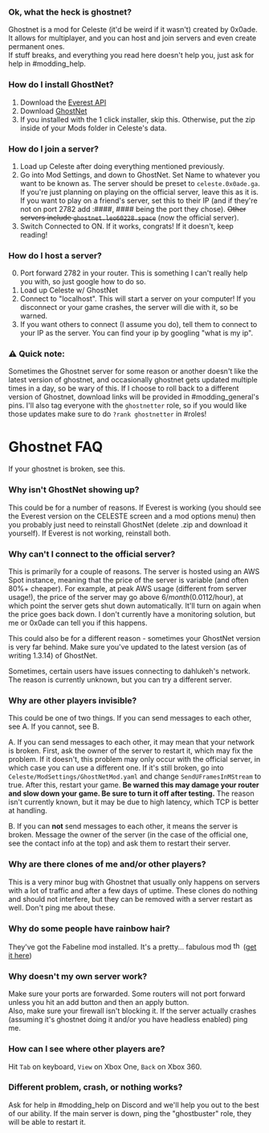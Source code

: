 ### Ok, what the heck is ghostnet?
Ghostnet is a mod for Celeste (it'd be weird if it wasn't) created by 0x0ade. It allows for multiplayer, and you can host and join servers and even create permanent ones.  
If stuff breaks, and everything you read here doesn't help you, just ask for help in #modding_help.

### How do I install GhostNet?
1. Download the [Everest API](https://everestapi.github.io/)  
2. Download [GhostNet](https://gamebanana.com/gamefiles/6801)  
3. If you installed with the 1 click installer, skip this. Otherwise, put the zip inside of your Mods folder in Celeste's data.  

### How do I join a server?
1. Load up Celeste after doing everything mentioned previously.
2. Go into Mod Settings,  and down to GhostNet. Set Name to whatever you want to be known as. The server should be preset to `celeste.0x0ade.ga`. If you're just planning on playing on the official server, leave this as it is. If you want to play on a friend's server, set this to their IP (and if they're not on port 2782 add :####, #### being the port they chose). ~~Other servers include `ghostnet.leo60228.space`~~ (now the official server).
3. Switch Connected to ON. If it works, congrats! If it doesn't, keep reading!

### How do I host a server?
0. Port forward 2782 in your router. This is something I can't really help you with, so just google how to do so.
1. Load up Celeste w/ GhostNet
2. Connect to "localhost". This will start a server on your computer! If you disconnect or your game crashes, the server will die with it, so be warned.
3. If you want others to connect (I assume you do), tell them to connect to your IP as the server. You can find your ip by googling "what is my ip".

### ⚠ Quick note:
Sometimes the Ghostnet server for some reason or another doesn't like the latest version of ghostnet, and occasionally ghostnet gets updated multiple times in a day, so be wary of this. If I choose to roll back to a different version of Ghostnet, download links will be provided in #modding_general's pins. I'll also tag everyone with the `ghostnetter` role, so if you would like those updates make sure to do `?rank ghostnetter` in #roles!

# Ghostnet FAQ 
If your ghostnet is broken, see this.

### Why isn't GhostNet showing up?
This could be for a number of reasons. If Everest is working (you should see the Everest version on the CELESTE screen and a mod options menu) then you probably just need to reinstall GhostNet (delete .zip and download it yourself). If Everest is not working, reinstall both.

### Why can't I connect to the official server?
This is primarily for a couple of reasons. The server is hosted using an AWS Spot instance, meaning that the price of the server is variable (and often 80%+ cheaper). For example, at peak AWS usage (different from server usage!), the price of the server may go above $6/month ($0.0112/hour), at which point the server gets shut down automatically. It'll turn on again when the price goes back down. I don't currently have a monitoring solution, but me or 0x0ade can tell you if this happens.

This could also be for a different reason - sometimes your GhostNet version is very far behind. Make sure you've updated to the latest version (as of writing 1.3.14) of GhostNet. 

Sometimes, certain users have issues connecting to dahlukeh's network. The reason is currently unknown, but you can try a different server.

### Why are other players invisible?
This could be one of two things. If you can send messages to each other, see A. If you cannot, see B.

A. If you can send messages to each other, it may mean that your network is broken. First, ask the owner of the server to restart it, which may fix the problem. If it doesn't, this problem may only occur with the official server, in which case you can use a different one. If it's still broken, go into `Celeste/ModSettings/GhostNetMod.yaml` and change `SendUFramesInMStream` to true. After this, restart your game. **Be warned this may damage your router and slow down your game. Be sure to turn it off after testing.** The reason isn't currently known, but it may be due to high latency, which TCP is better at handling.

B. If you can **not** send messages to each other, it means the server is broken. Message the owner of the server (in the case of the official one, see the contact info at the top) and ask them to restart their server.

### Why are there clones of me and/or other players?
This is a very minor bug with Ghostnet that usually only happens on servers with a lot of traffic and after a few days of uptime. These clones do nothing and should not interfere, but they can be removed with a server restart as well. Don't ping me about these.

### Why do some people have rainbow hair?
They've got the Fabeline mod installed. It's a pretty... fabulous mod <img alt="thonkerguns" src="https://cdn.discordapp.com/emojis/370633336202330112.png?v=1" height="16"> ([get it here](https://gamebanana.com/skins/163152))

### Why doesn't my own server work?
Make sure your ports are forwarded. Some routers will not port forward unless you hit an add button and then an apply button.  
Also, make sure your firewall isn't blocking it. If the server actually crashes (assuming it's ghostnet doing it and/or you have headless enabled) ping me.

### How can I see where other players are?
Hit `Tab` on keyboard, `View` on Xbox One, `Back` on Xbox 360.

### Different problem, crash, or nothing works?
Ask for help in #modding_help on Discord and we'll help you out to the best of our ability. If the main server is down, ping the "ghostbuster" role, they will be able to restart it.